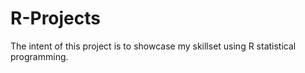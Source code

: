 # R-Projects
The intent of this project is to showcase my skillset using R statistical programming.
